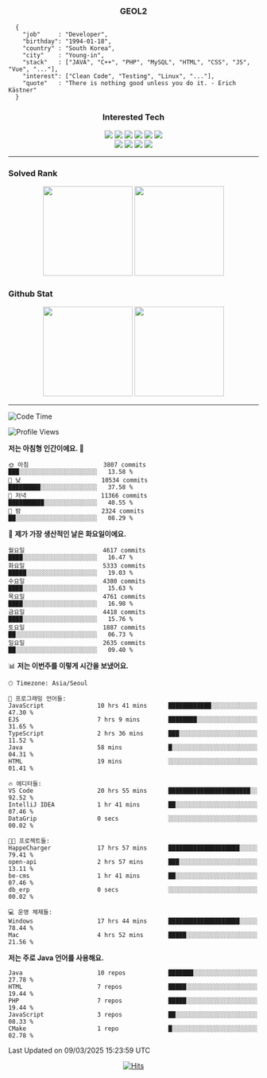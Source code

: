 <div align="center">

  ### GEOL2
</div>

```
  {
    "job"     : "Developer",
    "birthday": "1994-01-18",
    "country" : "South Korea",
    "city"    : "Young-in",
    "stack"   : ["JAVA", "C++", "PHP", "MySQL", "HTML", "CSS", "JS", "Vue", "..."],
    "interest": ["Clean Code", "Testing", "Linux", "..."], 
    "quote"   : "There is nothing good unless you do it. - Erich Kästner"
  }
  ```
  
<div align="center">
  
  ### Interested Tech
  
  <img src="https://img.shields.io/badge/Laravel-F05340?style=flat-square&logo=Laravel&logoColor=white">
  <img src="https://img.shields.io/badge/SpringBoot-6DB33F?style=flat-square&logo=SpringBoot&logoColor=white">
  <img src="https://img.shields.io/badge/-NestJs-ea2845?style=flat-square&logo=nestjs&logoColor=white">
  <img src="https://img.shields.io/badge/Express-000000?style=flat-square&logo=Express&logoColor=white">
  <img src="https://img.shields.io/badge/Three.js-000000?style=flat-square&logo=Three.js&logoColor=white">
  <img src="https://img.shields.io/badge/OpenAI-%23412991?style=flat-square&logo=openai&logoColor=white">
  <br>
  <img src="https://img.shields.io/badge/Java-ED8B00?style=flat-square&logo=openjdk&logoColor=white">
  <img src="https://img.shields.io/badge/JavaScript-F7DF1E?style=flat-square&logo=JavaScript&logoColor=black">
  <img src="https://img.shields.io/badge/TypeScript-007acc?style=flat-square&logo=TypeScript&logoColor=black">
  <img src="https://img.shields.io/badge/MySQL-4479A1?style=flat-square&logo=mysql&logoColor=white"><br>

</div>

------------

  ### Solved Rank
  
  <div align="center">
    <img height="180em" src="https://mazassumnida.wtf/api/v2/generate_badge?boj=geol2">
    <img height="180em" src="https://leetcard.jacoblin.cool/Geol2?theme=light&font=Gugi&border=0&radius=20">
  </div>
  
  ### Github Stat 
  <div align="center">
    <img height="180em" src="https://github-readme-stats-git-masterrstaa-rickstaa.vercel.app/api?username=geol2&show_icons=true&theme=dark">
    <img height="180em" src="https://github-readme-stats-git-masterrstaa-rickstaa.vercel.app/api/top-langs/?username=geol2&show_icons=true&hide=css,scss,html&layout=compact&theme=dark&count_private=true&langs_count=8">
  </div>
  
------------
<!--START_SECTION:waka-->
![Code Time](http://img.shields.io/badge/Code%20Time-3%2C989%20hrs%2044%20mins-blue)

![Profile Views](http://img.shields.io/badge/Profile%20Views-0-blue)

**저는 아침형 인간이에요. 🐤** 

```text
🌞 아침                     3807 commits        ███░░░░░░░░░░░░░░░░░░░░░░   13.58 % 
🌆 낮　                     10534 commits       █████████░░░░░░░░░░░░░░░░   37.58 % 
🌃 저녁                     11366 commits       ██████████░░░░░░░░░░░░░░░   40.55 % 
🌙 밤　                     2324 commits        ██░░░░░░░░░░░░░░░░░░░░░░░   08.29 % 
```
📅 **제가 가장 생산적인 날은 화요일이에요.** 

```text
월요일                      4617 commits        ████░░░░░░░░░░░░░░░░░░░░░   16.47 % 
화요일                      5333 commits        █████░░░░░░░░░░░░░░░░░░░░   19.03 % 
수요일                      4380 commits        ████░░░░░░░░░░░░░░░░░░░░░   15.63 % 
목요일                      4761 commits        ████░░░░░░░░░░░░░░░░░░░░░   16.98 % 
금요일                      4418 commits        ████░░░░░░░░░░░░░░░░░░░░░   15.76 % 
토요일                      1887 commits        ██░░░░░░░░░░░░░░░░░░░░░░░   06.73 % 
일요일                      2635 commits        ██░░░░░░░░░░░░░░░░░░░░░░░   09.40 % 
```


📊 **저는 이번주를 이렇게 시간을 보냈어요.** 

```text
🕑︎ Timezone: Asia/Seoul

💬 프로그래밍 언어들: 
JavaScript               10 hrs 41 mins      ████████████░░░░░░░░░░░░░   47.30 % 
EJS                      7 hrs 9 mins        ████████░░░░░░░░░░░░░░░░░   31.65 % 
TypeScript               2 hrs 36 mins       ███░░░░░░░░░░░░░░░░░░░░░░   11.52 % 
Java                     58 mins             █░░░░░░░░░░░░░░░░░░░░░░░░   04.31 % 
HTML                     19 mins             ░░░░░░░░░░░░░░░░░░░░░░░░░   01.41 % 

🔥 에디터들: 
VS Code                  20 hrs 55 mins      ███████████████████████░░   92.52 % 
IntelliJ IDEA            1 hr 41 mins        ██░░░░░░░░░░░░░░░░░░░░░░░   07.46 % 
DataGrip                 0 secs              ░░░░░░░░░░░░░░░░░░░░░░░░░   00.02 % 

🐱‍💻 프로젝트들: 
HappeCharger             17 hrs 57 mins      ████████████████████░░░░░   79.41 % 
open-api                 2 hrs 57 mins       ███░░░░░░░░░░░░░░░░░░░░░░   13.11 % 
be-cms                   1 hr 41 mins        ██░░░░░░░░░░░░░░░░░░░░░░░   07.46 % 
db_erp                   0 secs              ░░░░░░░░░░░░░░░░░░░░░░░░░   00.02 % 

💻 운영 체제들: 
Windows                  17 hrs 44 mins      ████████████████████░░░░░   78.44 % 
Mac                      4 hrs 52 mins       █████░░░░░░░░░░░░░░░░░░░░   21.56 % 
```

**저는 주로 Java 언어를 사용해요.** 

```text
Java                     10 repos            ███████░░░░░░░░░░░░░░░░░░   27.78 % 
HTML                     7 repos             █████░░░░░░░░░░░░░░░░░░░░   19.44 % 
PHP                      7 repos             █████░░░░░░░░░░░░░░░░░░░░   19.44 % 
JavaScript               3 repos             ██░░░░░░░░░░░░░░░░░░░░░░░   08.33 % 
CMake                    1 repo              █░░░░░░░░░░░░░░░░░░░░░░░░   02.78 % 
```




 Last Updated on 09/03/2025 15:23:59 UTC
<!--END_SECTION:waka-->

<div align="center">
  
  [![Hits](https://hits.seeyoufarm.com/api/count/incr/badge.svg?url=https%3A%2F%2Fgithub.com%2Fgeol2&count_bg=%2379C83D&title_bg=%23555555&icon=myspace.svg&icon_color=%23E7E7E7&title=hits&edge_flat=false)](https://hits.seeyoufarm.com)
  
</div>

<!--
**Geol2/Geol2** is a ✨ _special_ ✨ repository because its `README.md` (this file) appears on your GitHub profile.

Here are some ideas to get you started:
- 🔭 I’m currently working on ...
- 🌱 I’m currently learning ...
- 👯 I’m looking to collaborate on ...
- 🤔 I’m looking for help with ...
- 💬 Ask me about ...
- 📫 How to reach me: ...
- 😄 Pronouns: ...
- ⚡ Fun fact: ...
-->
